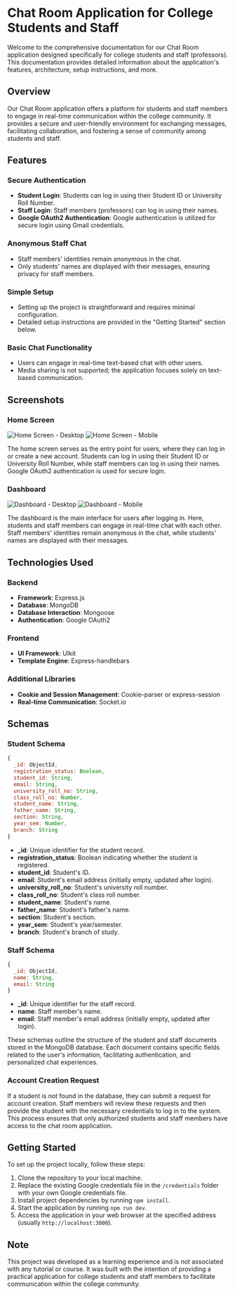 # Chat Room Application for College Students and Staff

Welcome to the comprehensive documentation for our Chat Room application designed specifically for college students and staff (professors). This documentation provides detailed information about the application's features, architecture, setup instructions, and more.

## Overview

Our Chat Room application offers a platform for students and staff members to engage in real-time communication within the college community. It provides a secure and user-friendly environment for exchanging messages, facilitating collaboration, and fostering a sense of community among students and staff.

## Features

### Secure Authentication

- **Student Login**: Students can log in using their Student ID or University Roll Number.
- **Staff Login**: Staff members (professors) can log in using their names.
- **Google OAuth2 Authentication**: Google authentication is utilized for secure login using Gmail credentials.

### Anonymous Staff Chat

- Staff members' identities remain anonymous in the chat.
- Only students' names are displayed with their messages, ensuring privacy for staff members.

### Simple Setup

- Setting up the project is straightforward and requires minimal configuration.
- Detailed setup instructions are provided in the "Getting Started" section below.

### Basic Chat Functionality

- Users can engage in real-time text-based chat with other users.
- Media sharing is not supported; the application focuses solely on text-based communication.

## Screenshots

### Home Screen

![Home Screen - Desktop](homescreen.png)
![Home Screen - Mobile](homescreen_mobile.png)

The home screen serves as the entry point for users, where they can log in or create a new account. Students can log in using their Student ID or University Roll Number, while staff members can log in using their names. Google OAuth2 authentication is used for secure login.

### Dashboard

![Dashboard - Desktop](dashboard.png)
![Dashboard - Mobile](dashboard_mobile.png)

The dashboard is the main interface for users after logging in. Here, students and staff members can engage in real-time chat with each other. Staff members' identities remain anonymous in the chat, while students' names are displayed with their messages.

## Technologies Used

### Backend

- **Framework**: Express.js
- **Database**: MongoDB
- **Database Interaction**: Mongoose
- **Authentication**: Google OAuth2

### Frontend

- **UI Framework**: UIkit
- **Template Engine**: Express-handlebars

### Additional Libraries

- **Cookie and Session Management**: Cookie-parser or express-session
- **Real-time Communication**: Socket.io

## Schemas

### Student Schema

```javascript
{
  _id: ObjectId,
  registration_status: Boolean,
  student_id: String,
  email: String,
  university_roll_no: String,
  class_roll_no: Number,
  student_name: String,
  father_name: String,
  section: String,
  year_sem: Number,
  branch: String
}
```

- **_id**: Unique identifier for the student record.
- **registration_status**: Boolean indicating whether the student is registered.
- **student_id**: Student's ID.
- **email**: Student's email address (initially empty, updated after login).
- **university_roll_no**: Student's university roll number.
- **class_roll_no**: Student's class roll number.
- **student_name**: Student's name.
- **father_name**: Student's father's name.
- **section**: Student's section.
- **year_sem**: Student's year/semester.
- **branch**: Student's branch of study.

### Staff Schema

```javascript
{
  _id: ObjectId,
  name: String,
  email: String
}
```

- **_id**: Unique identifier for the staff record.
- **name**: Staff member's name.
- **email**: Staff member's email address (initially empty, updated after login).

These schemas outline the structure of the student and staff documents stored in the MongoDB database. Each document contains specific fields related to the user's information, facilitating authentication, and personalized chat experiences.

### Account Creation Request

If a student is not found in the database, they can submit a request for account creation. Staff members will review these requests and then provide the student with the necessary credentials to log in to the system. This process ensures that only authorized students and staff members have access to the chat room application.

## Getting Started

To set up the project locally, follow these steps:

1. Clone the repository to your local machine.
2. Replace the existing Google credentials file in the `/credentials` folder with your own Google credentials file.
3. Install project dependencies by running `npm install`.
4. Start the application by running `npm run dev`.
5. Access the application in your web browser at the specified address (usually `http://localhost:3000`).

## Note

This project was developed as a learning experience and is not associated with any tutorial or course. It was built with the intention of providing a practical application for college students and staff members to facilitate communication within the college community.

